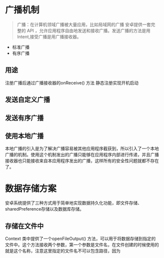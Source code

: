 # 广播机制
> 广播：在计算机领域广播被大量应用，比如局域网的广播
安卓提供一套完整的 API ，允许应用程序自由地发送和接收广播。发送广播的方法是用Intent,接受广播是用广播接收器。
- 标准广播
- 有序广播

## 用途
注册广播后通过广播接收器的onReceive() 方法
静态注册实现开机启动
## 发送自定义广播
## 发送有序广播
## 使用本地广播
 本地广播的引入是为了解决广播容易被其他应用程序截获到，所以引入了一个本地广播的机制。使用这个机制发出的广播只能够在应用程序内部进行传递，并且广播接收器也只能接收来自本应用程序发出的广播，这样所有的安全性问题就都不存在了。

# 数据存储方案
安卓系统提供了三种方式用于简单地实现数据持久化功能，即文件存储、sharedPreference存储以及数据库存储。

## 存储在文件中
Context 类中提供了一个openFileOutput() 方法，可以用于将数据存储到指定的文件中。这个方法接收两个参数，第一个参数是文件名，在文件创建的时候使用的就是这个名称，注意这里指定的文件名不可以包含路径，因为